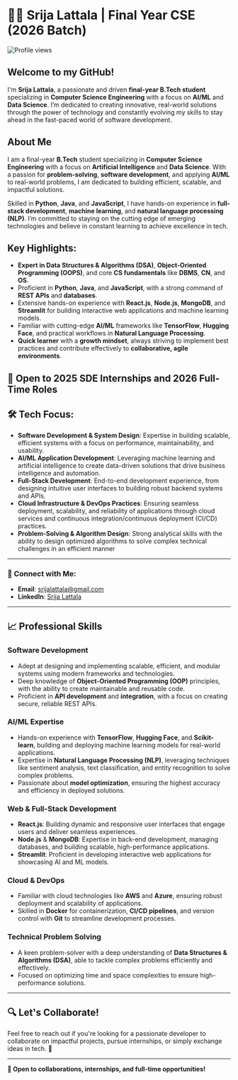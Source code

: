 # 👩‍💻 Srija Lattala | Final Year CSE (2026 Batch)
![Profile views](https://komarev.com/ghpvc/?username=Srija-Lattala&label=Profile%20views&color=0e75b6&style=flat)


## Welcome to my GitHub! 
I'm **Srija Lattala**, a passionate and driven **final-year B.Tech student** specializing in **Computer Science Engineering** with a focus on **AI/ML** and **Data Science**. I’m dedicated to creating innovative, real-world solutions through the power of technology and constantly evolving my skills to stay ahead in the fast-paced world of software development.

## About Me
I am a final-year **B.Tech** student specializing in **Computer Science Engineering** with a focus on **Artificial Intelligence** and **Data Science**. With a passion for **problem-solving**, **software development**, and applying **AI/ML** to real-world problems, I am dedicated to building efficient, scalable, and impactful solutions. 

Skilled in **Python**, **Java**, and **JavaScript**, I have hands-on experience in **full-stack development**, **machine learning**, and **natural language processing (NLP)**. I’m committed to staying on the cutting edge of emerging technologies and believe in constant learning to achieve excellence in tech.

## Key Highlights:
- **Expert in Data Structures & Algorithms (DSA)**, **Object-Oriented Programming (OOPS)**, and core **CS fundamentals** like **DBMS**, **CN**, and **OS**.
- Proficient in **Python**, **Java**, and **JavaScript**, with a strong command of **REST APIs** and **databases**.
- Extensive hands-on experience with **React.js**, **Node.js**, **MongoDB**, and **Streamlit** for building interactive web applications and machine learning models.
- Familiar with cutting-edge **AI/ML** frameworks like **TensorFlow**, **Hugging Face**, and practical workflows in **Natural Language Processing**.
- **Quick learner** with a **growth mindset**, always striving to implement best practices and contribute effectively to **collaborative, agile environments**.

## 💼 Open to 2025 SDE Internships and 2026 Full-Time Roles

## 🛠️ Tech Focus:
- **Software Development & System Design**: Expertise in building scalable, efficient systems with a focus on performance, maintainability, and usability.
- **AI/ML Application Development**: Leveraging machine learning and artificial intelligence to create data-driven solutions that drive business intelligence and automation.
- **Full-Stack Development**: End-to-end development experience, from designing intuitive user interfaces to building robust backend systems and APIs.
- **Cloud Infrastructure & DevOps Practices**: Ensuring seamless deployment, scalability, and reliability of applications through cloud services and continuous integration/continuous deployment (CI/CD) practices.
- **Problem-Solving & Algorithm Design**: Strong analytical skills with the ability to design optimized algorithms to solve complex technical challenges in an efficient manner

---

### 🔗 Connect with Me:
- **Email**: [srijalattala@gmail.com](mailto:srijalattala@gmail.com)
- **LinkedIn**: [Srija Lattala](https://www.linkedin.com/in/srija-lattala)

---

## 📈 Professional Skills

### **Software Development**
- Adept at designing and implementing scalable, efficient, and modular systems using modern frameworks and technologies.
- Deep knowledge of **Object-Oriented Programming (OOP)** principles, with the ability to create maintainable and reusable code.
- Proficient in **API development** and **integration**, with a focus on creating secure, reliable REST APIs.

### **AI/ML Expertise**
- Hands-on experience with **TensorFlow**, **Hugging Face**, and **Scikit-learn**, building and deploying machine learning models for real-world applications.
- Expertise in **Natural Language Processing (NLP)**, leveraging techniques like sentiment analysis, text classification, and entity recognition to solve complex problems.
- Passionate about **model optimization**, ensuring the highest accuracy and efficiency in deployed solutions.

### **Web & Full-Stack Development**
- **React.js**: Building dynamic and responsive user interfaces that engage users and deliver seamless experiences.
- **Node.js** & **MongoDB**: Expertise in back-end development, managing databases, and building scalable, high-performance applications.
- **Streamlit**: Proficient in developing interactive web applications for showcasing AI and ML models.

### **Cloud & DevOps**
- Familiar with cloud technologies like **AWS** and **Azure**, ensuring robust deployment and scalability of applications.
- Skilled in **Docker** for containerization, **CI/CD pipelines**, and version control with **Git** to streamline development processes.

### **Technical Problem Solving**
- A keen problem-solver with a deep understanding of **Data Structures & Algorithms (DSA)**, able to tackle complex problems efficiently and effectively.
- Focused on optimizing time and space complexities to ensure high-performance solutions.

---

## 🔍 Let's Collaborate!
Feel free to reach out if you're looking for a passionate developer to collaborate on impactful projects, pursue internships, or simply exchange ideas in tech. 🚀

---

**🌟 Open to collaborations, internships, and full-time opportunities!**
